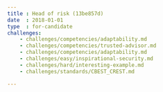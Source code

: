 ```yaml
---
title : Head of risk (13be857d)
date  : 2018-01-01
type  : for-candidate
challenges:
    - challenges/competencies/adaptability.md
    - challenges/competencies/trusted-advisor.md
    - challenges/competencies/adaptability.md
    - challenges/easy/inspirational-security.md
    - challenges/hard/interesting-example.md
    - challenges/standards/CBEST_CREST.md

---
```


